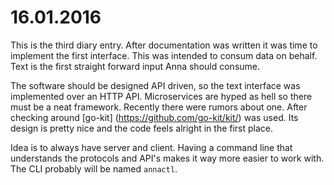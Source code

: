 # 16.01.2016
This is the third diary entry. After documentation was written it was time to
implement the first interface. This was intended to consum data on behalf. Text
is the first straight forward input Anna should consume.

The software should be designed API driven, so the text interface was
implemented over an HTTP API. Microservices are hyped as hell so there must be
a neat framework. Recently there were rumors about one. After checking around
[go-kit] (https://github.com/go-kit/kit/) was used. Its design is pretty nice
and the code feels alright in the first place.

Idea is to always have server and client. Having a command line that
understands the protocols and API's makes it way more easier to work with. The
CLI probably will be named `annactl`.
